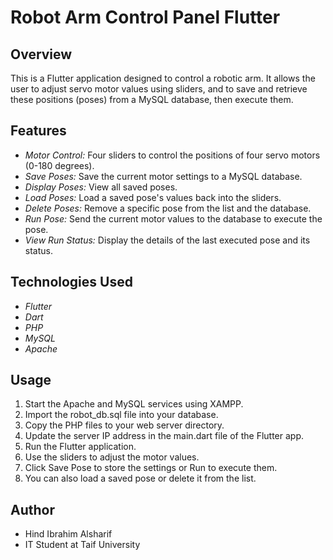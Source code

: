# Robot Arm Control Panel Flutter

## Overview
This is a Flutter application designed to control a robotic arm. It allows the user to adjust servo motor values using sliders, and to save and retrieve these positions (poses) from a MySQL database, then execute them.

## Features
- *Motor Control:* Four sliders to control the positions of four servo motors (0-180 degrees).
- *Save Poses:* Save the current motor settings to a MySQL database.
- *Display Poses:* View all saved poses.
- *Load Poses:* Load a saved pose's values back into the sliders.
- *Delete Poses:* Remove a specific pose from the list and the database.
- *Run Pose:* Send the current motor values to the database to execute the pose.
- *View Run Status:* Display the details of the last executed pose and its status.

## Technologies Used
- *Flutter*
- *Dart*
- *PHP*
- *MySQL* 
- *Apache*

## Usage
1.  Start the Apache and MySQL services using XAMPP.
2.  Import the robot_db.sql file into your database.
3.  Copy the PHP files to your web server directory.
4.  Update the server IP address in the main.dart file of the Flutter app.
5.  Run the Flutter application.
6.  Use the sliders to adjust the motor values.
7.  Click Save Pose to store the settings or Run to execute them.
8.  You can also load a saved pose or delete it from the list.

## Author
- Hind Ibrahim Alsharif
- IT Student at Taif University
